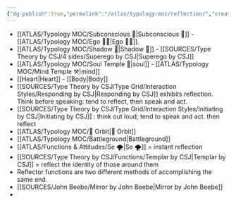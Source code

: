 ```yaml
---
{"dg-publish":true,"permalink":"/atlas/typology-moc/reflection/","created":"2022-12-13T22:16:55.861+01:00","updated":"2023-03-09T10:20:08.468+01:00"}
---
```



- [[ATLAS/Typology MOC/Subconscious 🤸\|Subconscious 🤸]] - [[ATLAS/Typology MOC/Ego 🙋‍♂️\|Ego 🙋‍♂️]].
- [[ATLAS/Typology MOC/Shadow 👤\|Shadow 👤]] - [[SOURCES/Type Theory by CSJ/4 sides/Superego by CSJ\|Superego by CSJ]]
- [[ATLAS/Typology MOC/Soul Temple 👥\|soul]] - [[ATLAS/Typology MOC/Mind Temple ⚒️\|mind]]
- [[Heart\|Heart]] - [[Body\|Body]]
- [[SOURCES/Type Theory by CSJ/Type Grid/Interaction Styles/Responding by CSJ\|Responding by CSJ]] exhibits reflection. Think before speaking: tend to reflect, then speak and act. 
- [[SOURCES/Type Theory by CSJ/Type Grid/Interaction Styles/Initiating by CSJ\|Initiating by CSJ]] : think out loud; tend to speak and act. then reflect
- [[ATLAS/Typology MOC/🔄 Orbit\|🔄 Orbit]] 
- [[ATLAS/Typology MOC/Battleground\|Battleground]] 
- [[ATLAS/Functions & Attitudes/Se 🌪️\|Se 🌪️]] = instant reflection 
- [[SOURCES/Type Theory by CSJ/Functions/Templar by CSJ\|Templar by CSJ]] = reflect the identity of those around them 
- Reflector functions are two different methods of accomplishing the same end.
- [[SOURCES/John Beebe/Mirror by John Beebe\|Mirror by John Beebe]]
- 